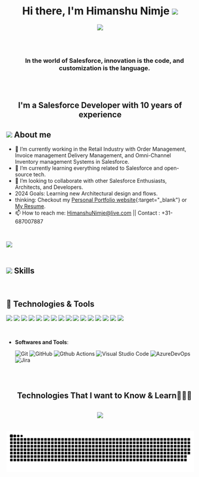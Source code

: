 <!--
**himanshunimje1/himanshunimje1** is a ✨ _special_ ✨ repository because its `README.md` (this file) appears on your GitHub profile.

Here are some ideas to get you started:
-->

<br><br>

### <h1 align="center"><b> Hi there, I'm Himanshu Nimje </b><img src="https://media.giphy.com/media/hvRJCLFzcasrR4ia7z/giphy.gif" width="35"></h1>
<p align="center">
  <a href="https://github.com/DenverCoder1/readme-typing-svg">
    <img src="https://readme-typing-svg.herokuapp.com?font=Time+New+Roman&color=cyan&size=25&center=true&vCenter=true&width=600&height=100&lines=A+Techie+from+heart..+%E2%99%A5%EF%B8%8F;++Self-taught+Full-Stack+Developer%2C;Salesforce-Enthusiast%2C;Learning+DSA+Open-Source+Tech..%2C;Active+Learner%2C;Love+to+learn+new+stuffs..+%3C3">
  </a>
</p>
<br>

<!--h2 without bottom border-->
<div id="user-content-toc">
  <ul align="center">
    <summary><h3 style="display: inline-block">In the world of Salesforce, innovation is the code, and customization is the language.</h3></summary>
  </ul>
</div>

<br>

<div align="center">
  <h2>I'm a Salesforce Developer with 10 years of experience</h2>
</div>
	
## <picture><img src = "https://github.com/7oSkaaa/7oSkaaa/blob/main/Images/about_me.gif?raw=true" width = 50px></picture> About me

- 🔭 I’m currently working in the Retail Industry with Order Management, Invoice management Delivery Management, and Omni-Channel Inventory management Systems in Salesforce.
- 🌱 I’m currently learning everything related to Salesforce and open-source tech.
- 👯 I’m looking to collaborate with other Salesforce Enthusiasts, Architects, and Developers.
- 2024 Goals: Learning new Architectural design and flows.
- thinking: Checkout my [Personal Portfolio website](https://portfoliohimanshunimje-dev-ed.develop.my.site.com){:target="_blank"}
 or [My Resume](https://github.com/himanshunimje1/resume/raw/main/Himanshu_Nimje_Resume.pdf).
- 📫 How to reach me:
  	HimanshuNimje@live.com   ||  Contact : +31-687007887

<br>

<img src="https://user-images.githubusercontent.com/73097560/115834477-dbab4500-a447-11eb-908a-139a6edaec5c.gif"><br><br>

## <img src="https://media2.giphy.com/media/QssGEmpkyEOhBCb7e1/giphy.gif?cid=ecf05e47a0n3gi1bfqntqmob8g9aid1oyj2wr3ds3mg700bl&rid=giphy.gif" width ="25"><b> Skills</b>

<p align="center">
<br>

## 🔧 Technologies & Tools
[![](https://img.shields.io/badge/-Salesforce-333333?style=flat&logo=salesforce&logoColor=00A1E0)]()
[![](https://img.shields.io/badge/-Salesforce%20LWC-333333?style=flat&logo=salesforce&logoColor=00A1E0)]()
[![](https://img.shields.io/badge/-Salesforce%20Triggers-333333?style=flat&logo=salesforce&logoColor=00A1E0)]()
[![](https://img.shields.io/badge/-JavaScript-333333?style=flat&logo=javascript&logoColor=F7DF1E)]()
[![](https://img.shields.io/badge/-HTML5-333333?style=flat&logo=html5)]()
[![](https://img.shields.io/badge/-CSS3-333333?style=flat&logo=css3)]()
[![](https://img.shields.io/badge/-Git-333333?style=flat&logo=git)]()
[![](https://img.shields.io/badge/-GitHub-333333?style=flat&logo=github)]()
[![](https://img.shields.io/badge/-VS_Code-333333?style=flat&logo=visual-studio-code&logoColor=007ACC)]()
[![](https://img.shields.io/badge/-Salesforce%20Integration-333333?style=flat&logo=salesforce&logoColor=00A1E0)]()
[![](https://img.shields.io/badge/-REST-333333?style=flat)]()
[![](https://img.shields.io/badge/-SOAP-333333?style=flat)]()
[![](https://img.shields.io/badge/-Bulk%20API-333333?style=flat)]()
[![](https://img.shields.io/badge/-Tooling%20API-333333?style=flat)]()
[![](https://img.shields.io/badge/-Metadata%20API-333333?style=flat)]()
[![](https://img.shields.io/badge/-Composite%20API-333333?style=flat)]()

<br>

- **Softwares and Tools**:

    ![Git](https://img.shields.io/badge/git-%23F05033.svg?style=for-the-badge&logo=git&logoColor=white)
    ![GitHub](https://img.shields.io/badge/github-%23121011.svg?style=for-the-badge&logo=github&logoColor=white)
    ![Gthub Actions](https://img.shields.io/badge/GitHub_Actions-2088FF?style=for-the-badge&logo=github-actions&logoColor=white)
    ![Visual Studio Code](https://img.shields.io/badge/Visual%20Studio%20Code-0078d7.svg?style=for-the-badge&logo=visual-studio-code&logoColor=white)
    ![AzureDevOps](https://img.shields.io/badge/Azure_DevOps-0078D7?style=for-the-badge&logo=azure-devops&logoColor=white)
    ![Jira](https://img.shields.io/badge/Jira-0052CC?style=for-the-badge&logo=Jira&logoColor=white)

<br>
</p>


<!--h1 without bottom border-->
<div id="user-content-toc">
  <ul align="center">
    <summary><h2 style="display: inline-block">Technologies That I want to Know & Learn👨🏻‍💻</h2></summary>
  </ul>
</div>
<!--tech stack icons-->
<p align="center">
  <a href="https://skillicons.dev">
    <img src="https://skillicons.dev/icons?i=aws,bootstrap,css,discord,docker,express,mongodb,nextjs,nodejs,py,react,redux,tailwind&perline=14" />
  </a>
</p>


<br>
<!--- snake -->
<div align="center">
  <img  src="https://github.com/1999AZZAR/1999AZZAR/blob/main/resources/img/grid-snake.svg"
       alt="snake" /></a>
</div>


